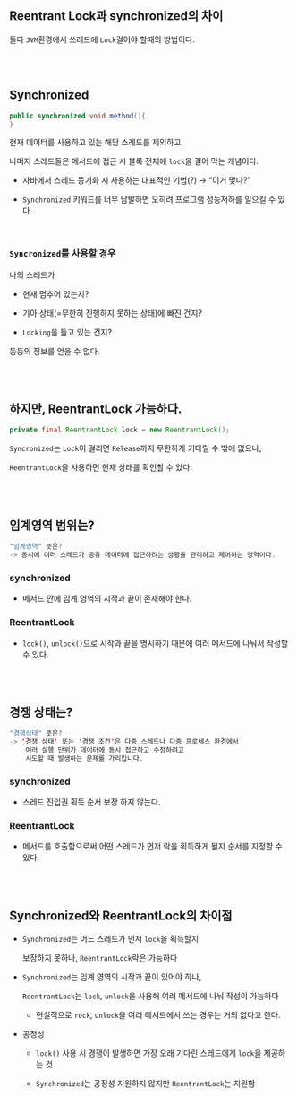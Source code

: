 ## Reentrant Lock과 synchronized의 차이



둘다 `JVM`환경에서 쓰레드에 `Lock`걸어야 할때의 방법이다.

<br/><br/>

## Synchronized

```java
public synchronized void method(){
}
```

현재 데이터를 사용하고 있는 해당 스레드를 제외하고, 

나머지 스레드들은 메서드에 접근 시 블록 전체에 `lock`을 걸어 막는 개념이다.

- 자바에서 스레드 동기화 시 사용하는 대표적인 기법(?) → “이거 맞나?”

- `Synchronized` 키워드를 너무 남발하면 오히려 프로그램 성능저하를 일으킬 수 있다.

<br/>

### `Syncronized`를 사용할 경우

나의 스레드가 

- 현재 멈추어 있는지?

- 기아 상태(=무한히 진행하지 못하는 상태)에 빠진 건지?
- `Locking`을 들고 있는 건지?

등등의 정보를 얻을 수 없다.

<br/><br/>

## 하지만, **ReentrantLock 가능하다.**

```java
private final ReentrantLock lock = new ReentrantLock();
```

`Syncronized`는 `Lock`이 걸리면 `Release`까지 무한하게 기다릴 수 밖에 없으나, 

`ReentrantLock`을 사용하면 현재 상태를 확인할 수 있다.

<br/><br/>


## 임계영역 범위는?

```java
"임계영역" 뜻은?
-> 동시에 여러 스레드가 공유 데이터에 접근하려는 상황을 관리하고 제어하는 영역이다.
```

### **synchronized**

- 메서드 안에 임계 영역의 시작과 끝이 존재해야 한다.

### **ReentrantLock**

- `lock()`, `unlock()`으로 시작과 끝을 명시하기 때문에 여러 메서드에 나눠서 작성할 수 있다.

<br/><br/>

## 경쟁 상태는?

```java
"경쟁상태" 뜻은?
-> '경쟁 상태' 또는 '경쟁 조건'은 다중 스레드나 다중 프로세스 환경에서 
    여러 실행 단위가 데이터에 동시 접근하고 수정하려고
    시도할 때 발생하는 문제를 가리킵니다.
```

### **synchronized**

- 스레드 진입권 획득 순서 보장 하지 않는다.

### **ReentrantLock**

- 메서드를 호출함으로써 어떤 스레드가 먼저 락을 획득하게 될지 순서를 지정할 수 있다.


<br/>
<br/>


## Synchronized와 ReentrantLock의 차이점

- `Synchronized`는 어느 스레드가 먼저 `lock`을 획득할지
    
    보장하지 못하나, `ReentrantLock`락은 가능하다
    
- `Synchronized`는 임계 영역의 시작과 끝이 있어야 하나,
    
    `ReentrantLock`는 `lock`, `unlock`을 사용해 여러 메서드에 나눠 작성이 가능하다
    
    - 현실적으로 `rock`, `unlock`을 여러 메서드에서 쓰는 경우는 거의 없다고 한다.
    
- 공정성
    - `lock()` 사용 시 경쟁이 발생하면 가장 오래 기다린 스레드에게 `lock`을 제공하는 것

    - `Synchronized`는 공정성 지원하지 않지만 `ReentrantLock`는 지원함